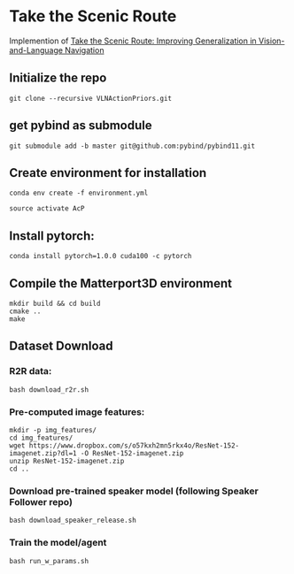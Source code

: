# Take the Scenic Route
Implemention of [Take the Scenic Route: Improving Generalization in Vision-and-Language Navigation](https://arxiv.org/abs/2003.14269)

## Initialize the repo
```
git clone --recursive VLNActionPriors.git
```

## get pybind as submodule
```
git submodule add -b master git@github.com:pybind/pybind11.git
```

## Create environment for installation
```
conda env create -f environment.yml

source activate AcP
```
## Install pytorch:
```
conda install pytorch=1.0.0 cuda100 -c pytorch
```
## Compile the Matterport3D environment
```
mkdir build && cd build
cmake ..
make
```
## Dataset Download

### R2R data:
```
bash download_r2r.sh
```
### Pre-computed image features:
```
mkdir -p img_features/
cd img_features/
wget https://www.dropbox.com/s/o57kxh2mn5rkx4o/ResNet-152-imagenet.zip?dl=1 -O ResNet-152-imagenet.zip
unzip ResNet-152-imagenet.zip
cd ..
```
### Download pre-trained speaker model (following Speaker Follower repo) 
```
bash download_speaker_release.sh
```
### Train the model/agent
```
bash run_w_params.sh
```
